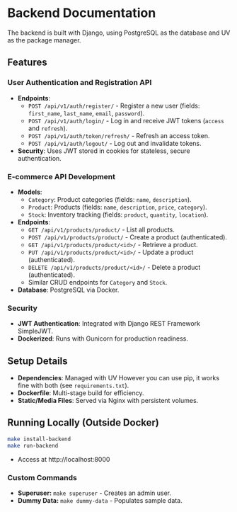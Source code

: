 
# Backend Documentation

The backend is built with Django, using PostgreSQL as the database and UV as the package manager.

## Features

###  User Authentication and Registration API
- **Endpoints**:
  - `POST /api/v1/auth/register/` - Register a new user (fields: `first_name`, `last_name`, `email`, `password`).
  - `POST /api/v1/auth/login/` - Log in and receive JWT tokens (`access` and `refresh`).
  - `POST /api/v1/auth/token/refresh/` - Refresh an access token.
  - `POST /api/v1/auth/logout/` - Log out and invalidate tokens.
- **Security**: Uses JWT stored in cookies for stateless, secure authentication.

### E-commerce API Development
- **Models**:
  - `Category`: Product categories (fields: `name`, `description`).
  - `Product`: Products (fields: `name`, `description`, `price`, `category`).
  - `Stock`: Inventory tracking (fields: `product`, `quantity`, `location`).
- **Endpoints**:
  - `GET /api/v1/products/product/` - List all products.
  - `POST /api/v1/products/product/` - Create a product (authenticated).
  - `GET /api/v1/products/product/<id>/` - Retrieve a product.
  - `PUT /api/v1/products/product/<id>/` - Update a product (authenticated).
  - `DELETE /api/v1/products/product/<id>/` - Delete a product (authenticated).
  - Similar CRUD endpoints for `Category` and `Stock`.
- **Database**: PostgreSQL via Docker.

### Security
- **JWT Authentication**: Integrated with Django REST Framework SimpleJWT.
- **Dockerized**: Runs with Gunicorn for production readiness.

## Setup Details

- **Dependencies**: Managed with UV However you can use pip, it works fine with both (see `requirements.txt`).
- **Dockerfile**: Multi-stage build for efficiency.
- **Static/Media Files**: Served via Nginx with persistent volumes.

## Running Locally (Outside Docker)
```bash
make install-backend
make run-backend
```
- Access at http://localhost:8000
### Custom Commands
- **Superuser:** `make superuser` - Creates an admin user.
- **Dummy Data:** `make dummy-data` - Populates sample data.
